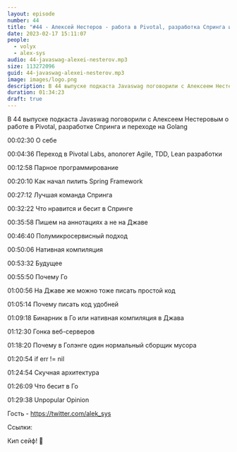 ```yaml
---
layout: episode
number: 44
title: "#44 - Алексей Нестеров - работа в Pivotal, разработка Спринга и переход с Джавы в Голэнг"
date: 2023-02-17 15:11:07
people:
  - volyx
  - alex-sys
audio: 44-javaswag-alexei-nesterov.mp3
size: 113272096
guid: 44-javaswag-alexei-nesterov.mp3
image: images/logo.png
description: В 44 выпуске подкаста Javaswag поговорили с Алексеем Нестеровым о работе в Pivotal, разработке Спринга и переходе c Джавы на Голэнг
duration: 01:34:23
draft: true
---
```


В 44 выпуске подкаста Javaswag поговорили с Алексеем Нестеровым о работе в Pivotal, разработке Спринга и переходе на Golang

00:02:30 О себе 

00:04:36 Переход в Pivotal Labs, апологет Agile, TDD, Lean разработки 

00:12:58 Парное программирование 

00:20:10 Как начал пилить Spring Framework 

00:27:12 Лучшая команда Спринга 

00:32:22 Что нравится и бесит в Спринге 

00:35:58 Пишем на аннотациях а не на Джаве 

00:46:40 Полумикросервисный подход 

00:50:06 Нативная компиляция 

00:53:32 Будущее  

00:55:50 Почему Го 

01:00:56 На Джаве же можно тоже писать простой код 

01:05:14 Почему писать код удобней 

01:09:18 Бинарник в Го или нативная компиляция в Джава 

01:12:30 Гонка веб-серверов 

01:18:20 Почему в Голэнге один нормальный сборщик мусора 

01:20:54 if err != nil 

01:24:54 Скучная архитектура 

01:26:09 Что бесит в Го 

01:29:38 Unpopular Opinion 


Гость - https://twitter.com/alek_sys

Ссылки:


Кип сейф! 🖖

